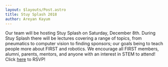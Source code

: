 ```yaml
---
layout: $layouts/Post.astro
title: Stuy Splash 2018
author: Areyan Kayum
---
```

Our team will be hosting Stuy Splash on Saturday, December 8th. During Stuy Splash there will be lectures covering a range of topics, from pneumatics to computer vision to finding sponsors; our goals being to teach people more about FIRST and robotics. We encourage all FIRST members, alumni, parents, mentors, and anyone with an interest in STEM to attend! Click [here](https://tinyurl.com/stuysplash18) to RSVP!
